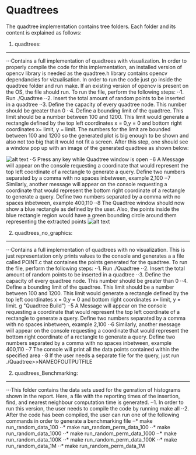 # Quadtrees

The quadtree implementation contains tree folders. Each folder and its content is explained as follows:
1. quadtrees: 
---
⋅⋅⋅Contains a full implementation of quadtrees with visualization. In order to properly compile the code for this implementation, an installed version of opencv library is needed as the quadtree.h library contains opencv dependancies for vizualisation. In order to run the code just go inside the quadtree folder and run make. If an existing version of opencv is present on the OS, the file should run. To run the file, perform the following steps:
⋅⋅1. Run ./Quadtree
⋅⋅2. Insert the total amount of random points to be inserted in a quadtree
⋅⋅3. Define the capacity of every quadtree node. This number should be greater than 0
⋅⋅4. Define a bounding limit of the quadtree. This limit should be a number between 100 and 1200. This limit would generate a rectangle defined by the top left coordinates x = 0,y = 0 and bottom right coordinates x= limit, y = limit. The numbers for the limit are bounded between 100 and 1200 so the generated plot is big enough to be shown and also not too big that it would not fit a screen. After this step, one should see a window pop up with an image of the generated quadtree as shown below:

![alt text](https://github.com/chaveza9/Comparative_Analysis_DataStructures/Quadtrees/images/PR.png "Quadtree Build")
⋅⋅5 Press any key while Quadtree window is open
⋅⋅6 A Message will appear on the console requesting a coordinate that would represent the top left coordinate of a rectangle to generate a query. Define two numbers separated by a comma with no spaces inbetween, example 2,100
⋅⋅7 Similarly, another message will appear on the console requesting a coordinate that would represent the bottom right coordinate of a rectangle to generate a query. Define two numbers separated by a comma with no spaces inbetween, example 400,110
⋅⋅8 The Quadtree window should now show a blue rectangle as defined by the user. Also, the points inside the blue rectangle region would have a green bounding circle around them representing the extracted points
![alt text](https://github.com/chaveza9/Comparative_Analysis_DataStructures/Quadtrees/images/PR_query.png "Quadtree Build")

2. quadtrees_no_graphics: 
---
⋅⋅⋅Contains a full implementation of quadtrees with no visualization. This is just representation only prints values to the console and generates a a file called POINT.c that containes the points generated for the quadtree. To run the file, perform the following steps:
⋅⋅1. Run ./Quadtree
⋅⋅2. Insert the total amount of random points to be inserted in a quadtree
⋅⋅3. Define the capacity of every quadtree node. This number should be greater than 0
⋅⋅4. Define a bounding limit of the quadtree. This limit should be a number between 100 and 1200. This limit would generate a rectangle defined by the top left coordinates x = 0,y = 0 and bottom right coordinates x= limit, y = limit. g "Quadtree Build")
⋅⋅5 A Message will appear on the console requesting a coordinate that would represent the top left coordinate of a rectangle to generate a query. Define two numbers separated by a comma with no spaces inbetween, example 2,100
⋅⋅6 Similarly, another message will appear on the console requesting a coordinate that would represent the bottom right coordinate of a rectangle to generate a query. Define two numbers separated by a comma with no spaces inbetween, example 400,110
⋅⋅7 The console will print all the data points contained within the specified area
⋅⋅8 If the user needs a separate file for the query, just run ./Quadtree>>NAMEOFOUTPUTFILE

2. quadtrees_Benchmarking: 
---
⋅⋅⋅This folder contains the data sets used for the genration of histograms shown in the report. Here, a file with the reporting times of the insertion, find, and nearest neighbour computation time is generated. 
⋅⋅1. In order to run this version, the user needs to compile the code by running make all
⋅⋅2. After the code has been compiled, the user can run one of the following commands in order to generate a benchmarking file
⋅⋅* make run_random_data_100
⋅⋅* make run_random_perm_data_100
⋅⋅* make run_random_data_1000
⋅⋅* make run_random_perm_data_1000
⋅⋅* make run_random_data_100K
⋅⋅* make run_random_perm_data_100K
⋅⋅* make run_random_data_1M
⋅⋅* make run_random_perm_data_1M




